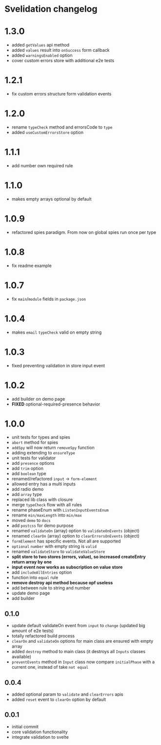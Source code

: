 # Svelidation changelog

# 1.3.0
* added `getValues` api method
* added `values` result into `onSuccess` form callback
* added `warningsEnabled` option
* cover custom errors store with additional e2e tests

# 1.2.1
* fix custom errors structure form validation events

# 1.2.0
* rename `typeCheck` method and errorsCode to `type`
* added `useCustomErrorsStore` option

# 1.1.1
* add number own required rule

# 1.1.0
* makes empty arrays optional by default

# 1.0.9
* refactored spies paradigm. From now on global spies run once per type

# 1.0.8
* fix readme example

# 1.0.7
* fix `main`/`module` fields in `package.json`

# 1.0.4
* makes `email` `typeCheck` valid on empty string

# 1.0.3
* fixed preventing validation in store input event

# 1.0.2
* add builder on demo page
* **FIXED** optional-required-presence behavior

# 1.0.0

* unit tests for types and spies
* `abort` method for spies
* `addSpy` will now return `removeSpy` function
* adding extending to `ensureType`
* unit tests for validator
* add `presence` options
* add `trim` option
* add `boolean` type
* renamed/refactored `input` -> `form-element`
* allowed entry has a multi inputs
* add radio demo
* add `array` type
* replaced lib class with closure
* merge `typeCheck` flow with all rules
* rename phaseEnum with `ListenInputEventsEnum`
* rename `min/maxLength` into `min/max`
* moved `demo` to `docs`
* add `postcss` for demo purpose
* renamed `validateOn` (array) option to `validateOnEvents` (object)
* renamed `clearOn` (array) option to `clearErrorsOnEvents` (object)
* `formElement` has specific events. Not all are supported
* `optional` `number` with empty string is `valid`
* renamed `validateStore` to `validateValueStore`
* **split store to two stores (errors, value), so increased createEntry return array by one**
* **input event now works as subscription on value store**
* add `includeAllEntries` option
* function into `equal` rule
* **remove destroy api method because opf useless**
* add between rule to string and number
* update demo page
* add builder

## 0.1.0

* update default validateOn event from `input` to `change` (updated big amount of e2e tests)
* totally refactored build process
* `clearOn` and `validateOn` options for main class are ensured with empty array
* added `destroy` method to main class (it destroys all `Inputs` classes available)
* `preventEvents` method in `Input` class now compare `initialPhase` with a current one, instead of take `not equal`

## 0.0.4

* added optional param to `validate` and `clearErrors` apis
* added `reset` event to `clearOn` option by default

## 0.0.1

* initial commit
* core validation functionality
* integrate validation to svelte
